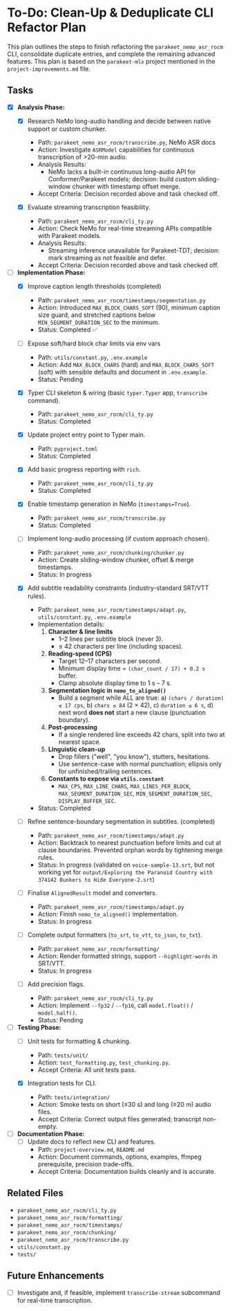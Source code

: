 # To-Do: Clean-Up & Deduplicate CLI Refactor Plan

This plan outlines the steps to finish refactoring the `parakeet_nemo_asr_rocm` CLI, consolidate duplicate entries, and complete the remaining advanced features. This plan is based on the `parakeet-mlx` project mentioned in the `project-improvements.md` file.

## Tasks

- [x] **Analysis Phase:**
  - [x] Research NeMo long-audio handling and decide between native support or custom chunker.
    - Path: `parakeet_nemo_asr_rocm/transcribe.py`, NeMo ASR docs
    - Action: Investigate `ASRModel` capabilities for continuous transcription of >20-min audio.
    - Analysis Results:
      - NeMo lacks a built-in continuous long-audio API for Conformer/Parakeet models; decision: build custom sliding-window chunker with timestamp offset merge.
    - Accept Criteria: Decision recorded above and task checked off.

  - [x] Evaluate streaming transcription feasibility.
    - Path: `parakeet_nemo_asr_rocm/cli_ty.py`
    - Action: Check NeMo for real-time streaming APIs compatible with Parakeet models.
    - Analysis Results:
      - Streaming inference unavailable for Parakeet-TDT; decision: mark streaming as not feasible and defer.
    - Accept Criteria: Decision recorded above and task checked off.

- [ ] **Implementation Phase:**
  - [x] Improve caption length thresholds (completed)
    - Path: `parakeet_nemo_asr_rocm/timestamps/segmentation.py`
    - Action: Introduced `MAX_BLOCK_CHARS_SOFT` (90), minimum caption size guard, and stretched captions below `MIN_SEGMENT_DURATION_SEC` to the minimum.
    - Status: Completed ✅

  - [ ] Expose soft/hard block char limits via env vars
    - Path: `utils/constant.py`, `.env.example`
    - Action: Add `MAX_BLOCK_CHARS` (hard) and `MAX_BLOCK_CHARS_SOFT` (soft) with sensible defaults and document in `.env.example`.
    - Status: Pending

  - [x] Typer CLI skeleton & wiring (basic `typer.Typer` app, `transcribe` command).
    - Path: `parakeet_nemo_asr_rocm/cli_ty.py`
    - Status: Completed

  - [x] Update project entry point to Typer main.
    - Path: `pyproject.toml`
    - Status: Completed

  - [x] Add basic progress reporting with `rich`.
    - Path: `parakeet_nemo_asr_rocm/cli_ty.py`
    - Status: Completed

  - [x] Enable timestamp generation in NeMo (`timestamps=True`).
    - Path: `parakeet_nemo_asr_rocm/transcribe.py`
    - Status: Completed

  - [ ] Implement long-audio processing (if custom approach chosen).
    - Path: `parakeet_nemo_asr_rocm/chunking/chunker.py`
    - Action: Create sliding-window chunker, offset & merge timestamps.
    - Status: In progress

  - [x] Add subtitle readability constraints (industry-standard SRT/VTT rules).
    - Path: `parakeet_nemo_asr_rocm/timestamps/adapt.py`, `utils/constant.py`, `.env.example`
    - Implementation details:
      1. **Character & line limits**
         - 1–2 lines per subtitle block (never 3).
         - ≤ 42 characters per line (including spaces).
      2. **Reading-speed (CPS)**
         - Target 12–17 characters per second.
         - Minimum display time = `(char_count / 17) + 0.2 s` buffer.
         - Clamp absolute display time to 1 s – 7 s.
      3. **Segmentation logic in `nemo_to_aligned()`**
         - Build a segment while ALL are true:
           a) `(chars / duration) ≤ 17 cps`,
           b) `chars ≤ 84` (2 × 42),
           c) `duration ≤ 6 s`,
           d) next word **does not** start a new clause (punctuation boundary).
      4. **Post-processing**
         - If a single rendered line exceeds 42 chars, split into two at nearest space.
      5. **Linguistic clean-up**
         - Drop fillers ("well", "you know"), stutters, hesitations.
         - Use sentence-case with normal punctuation; ellipsis only for unfinished/trailing sentences.
      6. **Constants to expose via `utils.constant`**
         - `MAX_CPS`, `MAX_LINE_CHARS`, `MAX_LINES_PER_BLOCK`,
           `MAX_SEGMENT_DURATION_SEC`, `MIN_SEGMENT_DURATION_SEC`, `DISPLAY_BUFFER_SEC`.
    - Status: Completed

  - [ ] Refine sentence-boundary segmentation in subtitles. (completed)
    - Path: `parakeet_nemo_asr_rocm/timestamps/adapt.py`
    - Action: Backtrack to nearest punctuation before limits and cut at clause boundaries. Prevented orphan words by tightening merge rules.
    - Status: In progress (validated on `voice-sample-13.srt`, but not working yet for `output/Exploring the Paranoid Country with 374142 Bunkers to Hide Everyone-2.srt`)

  - [ ] Finalise `AlignedResult` model and converters.
    - Path: `parakeet_nemo_asr_rocm/timestamps/adapt.py`
    - Action: Finish `nemo_to_aligned()` implementation.
    - Status: In progress

  - [ ] Complete output formatters (`to_srt`, `to_vtt`, `to_json`, `to_txt`).
    - Path: `parakeet_nemo_asr_rocm/formatting/`
    - Action: Render formatted strings, support `--highlight-words` in SRT/VTT.
    - Status: In progress

  - [ ] Add precision flags.
    - Path: `parakeet_nemo_asr_rocm/cli_ty.py`
    - Action: Implement `--fp32` / `--fp16`, call `model.float()` / `model.half()`.
    - Status: Pending

- [ ] **Testing Phase:**
  - [ ] Unit tests for formatting & chunking.
    - Path: `tests/unit/`
    - Action: `test_formatting.py`, `test_chunking.py`.
    - Accept Criteria: All unit tests pass.

  - [x] Integration tests for CLI.
    - Path: `tests/integration/`
    - Action: Smoke tests on short (≤30 s) and long (≥20 m) audio files.
    - Accept Criteria: Correct output files generated; transcript non-empty.

- [ ] **Documentation Phase:**
  - [ ] Update docs to reflect new CLI and features.
    - Path: `project-overview.md`, `README.md`
    - Action: Document commands, options, examples, ffmpeg prerequisite, precision trade-offs.
    - Accept Criteria: Documentation builds cleanly and is accurate.

## Related Files

- `parakeet_nemo_asr_rocm/cli_ty.py`
- `parakeet_nemo_asr_rocm/formatting/`
- `parakeet_nemo_asr_rocm/timestamps/`
- `parakeet_nemo_asr_rocm/chunking/`
- `parakeet_nemo_asr_rocm/transcribe.py`
- `utils/constant.py`
- `tests/`

## Future Enhancements

- [ ] Investigate and, if feasible, implement `transcribe-stream` subcommand for real-time transcription.
